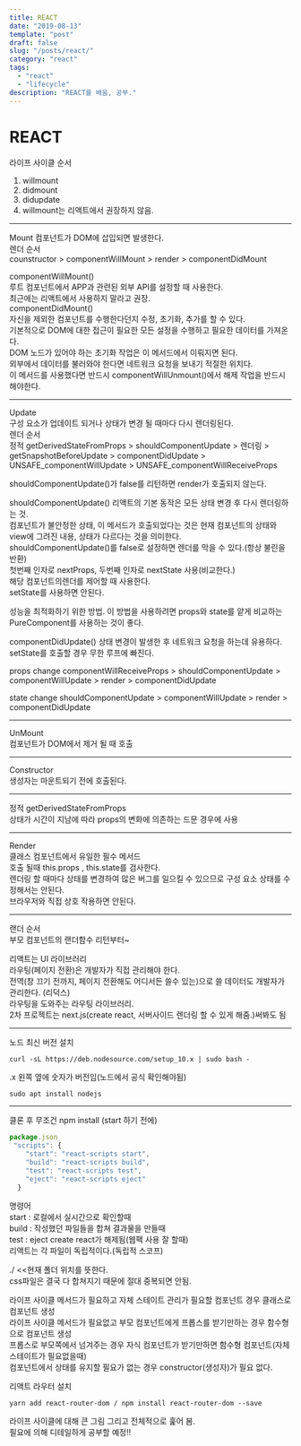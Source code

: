 ```yaml
---
title: REACT
date: "2019-08-13"
template: "post"
draft: false
slug: "/posts/react/"
category: "react"
tags:
  - "react"
  - "lifecycle"
description: "REACT를 배움, 공부."
---
```


# REACT

라이프 사이클 순서

1. willmount
2. didmount
3. didupdate
4. willmount는 리액트에서 권장하지 않음.

---

Mount
컴포넌트가 DOM에 삽입되면 발생한다.  
렌더 순서  
counstructor > componentWillMount > render > componentDidMount

componentWillMount()  
루트 컴포넌트에서 APP과 관련된 외부 API를 설정할 때 사용한다.  
최근에는 리액트에서 사용하지 말라고 권장.  
componentDidMount()  
자신을 제외한 컴포넌트를 수행한다던지 수정, 초기화, 추가를 할 수 있다.  
기본적으로 DOM에 대한 접근이 필요한 모든 설정을 수행하고 필요한 데이터를 가져온다.  
DOM 노드가 있어야 하는 초기화 작업은 이 메서드에서 이뤄지면 된다.  
외부에서 데이터를 불러와야 한다면 네트워크 요청을 보내기 적절한 위치다.  
이 메서드를 사용했다면 반드시 componentWillUnmount()에서 해제 작업을 반드시 해야한다.

---

Update  
구성 요소가 업데이트 되거나 상태가 변경 될 때마다 다시 렌더링된다.  
렌더 순서  
정적 getDerivedStateFromProps > shouldComponentUpdate > 렌더링 >
getSnapshotBeforeUpdate > componentDidUpdate > UNSAFE_componentWillUpdate > UNSAFE_componentWillReceiveProps

shouldComponentUpdate()가 false를 리턴하면 render가 호출되지 않는다.

shouldComponentUpdate()
리액트의 기본 동작은 모든 상태 변경 후 다시 렌더링하는 것.  
컴포넌트가 불안정한 상태, 이 메서드가 호출되었다는 것은 현재 컴포넌트의 상태와 view에 그려진 내용, 상태가 다르다는 것을 의미한다.  
shouldComponentUpdate()를 false로 설정하면 렌더를 막을 수 있다.(항상 불린을 반환)  
첫번째 인자로 nextProps, 두번째 인자로 nextState 사용(비교한다.)  
해당 컴포넌트의렌더를 제어할 때 사용한다.  
setState를 사용하면 안된다.

성능을 최적화하기 위한 방법.
이 방법을 사용하려면 props와 state를 얕게 비교하는 PureComponent를 사용하는 것이 좋다.

componentDidUpdate()
상태 변경이 발생한 후 네트워크 요청을 하는데 유용하다.
setState를 호출할 경우 무한 루프에 빠진다.

props change
componentWillReceiveProps > shouldComponentUpdate > componentWillUpdate >
render > componentDidUpdate

state change
shouldComponentUpdate > componentWillUpdate > render > componentDidUpdate

---

UnMount  
컴포넌트가 DOM에서 제거 될 때 호출

---

Constructor  
생성자는 마운트되기 전에 호출된다.

---

정적 getDerivedStateFromProps  
상태가 시간이 지남에 따라 props의 변화에 의존하는 드문 경우에 사용

---

Render  
클래스 컴포넌트에서 유일한 필수 메서드  
호출 될때 this.props , this.state를 검사한다.  
렌더링 할 때마다 상태를 변경하여 많은 버그를 일으킬 수 있으므로 구성 요소 상태를 수정해서는 안된다.  
브라우저와 직접 상호 작용하면 안된다.

---

랜더 순서  
부모 컴포넌트의 랜더함수 리턴부터~

리액트는 UI 라이브러리  
라우팅(페이지 전환)은 개발자가 직접 관리해야 한다.  
전역(창 끄기 전까지, 페이지 전환해도 어디서든 쓸수 있는)으로 쓸 데이터도 개발자가 관리한다. (리덕스)  
라우팅을 도와주는 라우팅 라이브러리.  
2차 프로젝트는 next.js(create react, 서버사이드 렌더링 할 수 있게 해줌.)써봐도 됨

---

노드 최신 버전 설치

```
curl -sL https://deb.nodesource.com/setup_10.x | sudo bash -
```

.x 왼쪽 옆에 숫자가 버전임(노드에서 공식 확인해야됨)

```
sudo apt install nodejs
```

---

클론 후 무조건 npm install (start 하기 전에)

```js
package.json
 "scripts": {
    "start": "react-scripts start",
    "build": "react-scripts build",
    "test": "react-scripts test",
    "eject": "react-scripts eject"
  }
```

명령어  
start : 로컬에서 실시간으로 확인할때  
build : 작성했던 파일들을 합쳐 결과물을 만들때  
test : eject create react가 해제됨(웹팩 사용 잘 할때)  
리액트는 각 파일이 독립적이다.(독립적 스코프)

./ <<현재 폴더 위치를 뜻한다.  
css파일은 결국 다 합쳐지기 때문에 절대 중복되면 안됨.

라이프 사이클 메서드가 필요하고 자체 스테이트 관리가 필요할 컴포넌트 경우 클래스로 컴포넌트 생성  
라이프 사이클 메서드가 필요없고 부모 컴포넌트에게 프롭스를 받기만하는 경우 함수형으로 컴포넌트 생성  
프롭스로 부모쪽에서 넘겨주는 경우 자식 컴포넌트가 받기만하면 함수형 컴포넌트(자체 스테이트가 필요없을때)  
컴포넌트에서 상태를 유지할 필요가 없는 경우 constructor(생성자)가 필요 없다.

리액트 라우터 설치

```
yarn add react-router-dom / npm install react-router-dom --save
```

라이프 사이클에 대해 큰 그림 그리고 전체적으로 훑어 봄.  
필요에 의해 디테일하게 공부할 예정!!

<!-- constructor(props) {
console.log()
}
componentDidMount() {

}
componentDidUpdate() {

}
componentWillUnmount() {

}
render() {

} -->
